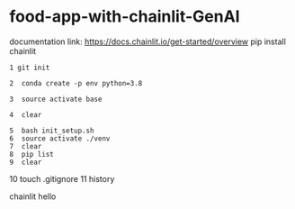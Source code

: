# food-app-with-chainlit-GenAI


documentation link: https://docs.chainlit.io/get-started/overview
pip install chainlit

    1 git init

    2  conda create -p env python=3.8 

    3  source activate base

    4  clear
    
    5  bash init_setup.sh
    6  source activate ./venv
    7  clear
    8  pip list
    9  clear
   10  touch .gitignore
   11  history

chainlit hello
